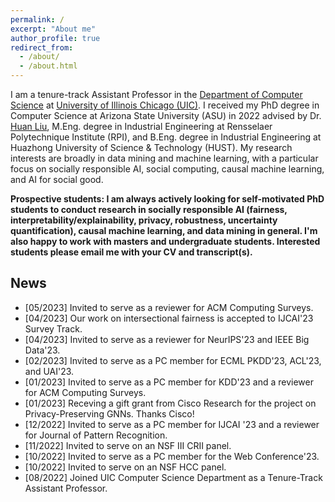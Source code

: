 ```yaml
---
permalink: /
excerpt: "About me"
author_profile: true
redirect_from: 
  - /about/
  - /about.html
---
```


I am a tenure-track Assistant Professor in the [Department of Computer Science](https://cs.uic.edu/) at [University of Illinois Chicago (UIC)](https://www.uic.edu/). I received my PhD degree in Computer Science at Arizona State University (ASU) in 2022 advised by Dr. [Huan Liu](https://scholar.google.com/citations?user=Dzf46C8AAAAJ&hl=en), M.Eng. degree in Industrial Engineering at Rensselaer Polytechnique Institute (RPI), and B.Eng. degree in Industrial Engineering at Huazhong University of Science & Technology (HUST). My research interests are broadly in data mining and machine learning, with a particular focus on socially responsible AI, social computing, causal machine learning, and AI for social good.

**Prospective students: I am always actively looking for self-motivated PhD students to conduct research in socially responsible AI (fairness, interpretability/explainability, privacy, robustness, uncertainty quantification), causal machine learning, and data mining in general. I'm also happy to work with masters and undergraduate students. Interested students please email me with your CV and transcript(s).**

<h2>News</h2>

- [05/2023] Invited to serve as a reviewer for ACM Computing Surveys.
- [04/2023] Our work on intersectional fairness is accepted to IJCAI'23 Survey Track. 
- [04/2023] Invited to serve as a reviewer for NeurIPS'23 and IEEE Big Data'23.
- [02/2023] Invited to serve as a PC member for ECML PKDD'23, ACL'23, and UAI'23.
- [01/2023] Invited to serve as a PC member for KDD'23 and a reviewer for ACM Computing Surveys.
- [01/2023] Receving a gift grant from Cisco Research for the project on Privacy-Preserving GNNs. Thanks Cisco!
- [12/2022] Invited to serve as a PC member for IJCAI '23 and a reviewer for Journal of Pattern Recognition.
- [11/2022] Invited to serve on an NSF III CRII panel.
- [10/2022] Invited to serve as a PC member for the Web Conference'23.
- [10/2022] Invited to serve on an NSF HCC panel.
- [08/2022] Joined UIC Computer Science Department as a Tenure-Track Assistant Professor.
